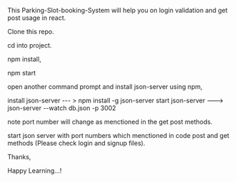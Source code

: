 This Parking-Slot-booking-System will help you on login validation and get post usage in react.


Clone this repo.

cd<project name> into project.
  
npm install,

npm start

open another command prompt and install json-server using npm,

install json-server --- > npm install -g json-server
start json-server --->   json-server --watch db.json -p 3002 

note port number will change as menctioned in the get post methods.

start json server with port numbers which menctioned in code post and get methods (Please check login and signup files).





Thanks,


Happy Learning...!

